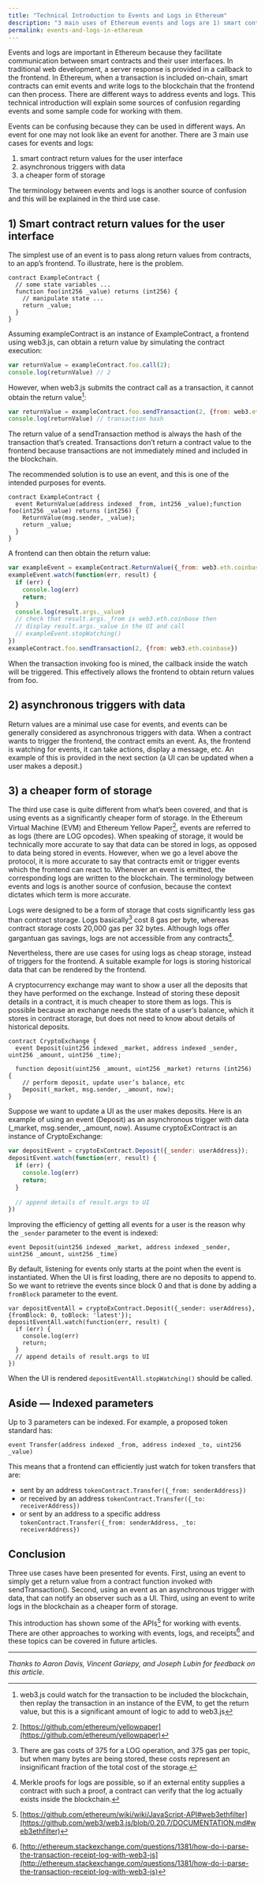 ```yaml
---
title: "Technical Introduction to Events and Logs in Ethereum"
description: "3 main uses of Ethereum events and logs are 1) smart contract return values for user interfaces 2) asynchronous triggers with data 3) cheaper form of storage"
permalink: events-and-logs-in-ethereum
---
```


Events and logs are important in Ethereum because they facilitate communication between smart contracts and their user interfaces. In traditional web development, a server response is provided in a callback to the frontend. In Ethereum, when a transaction is included on-chain, smart contracts can emit events and write logs to the blockchain that the frontend can then process. There are different ways to address events and logs. This technical introduction will explain some sources of confusion regarding events and some sample code for working with them.

Events can be confusing because they can be used in different ways. An event for one may not look like an event for another. There are 3 main use cases for events and logs:

1.  smart contract return values for the user interface
2.  asynchronous triggers with data
3.  a cheaper form of storage

The terminology between events and logs is another source of confusion and this will be explained in the third use case.

## 1) Smart contract return values for the user interface

The simplest use of an event is to pass along return values from contracts, to an app’s frontend. To illustrate, here is the problem.

```solidity
contract ExampleContract {  
  // some state variables ...  
  function foo(int256 _value) returns (int256) {  
    // manipulate state ...  
    return _value;  
  }  
}
```

Assuming exampleContract is an instance of ExampleContract, a frontend using web3.js, can obtain a return value by simulating the contract execution:

```js
var returnValue = exampleContract.foo.call(2);  
console.log(returnValue) // 2
```

However, when web3.js submits the contract call as a transaction, it cannot obtain the return value[^1]:

```js
var returnValue = exampleContract.foo.sendTransaction(2, {from: web3.eth.coinbase});  
console.log(returnValue) // transaction hash
```

The return value of a sendTransaction method is always the hash of the transaction that’s created. Transactions don’t return a contract value to the frontend because transactions are not immediately mined and included in the blockchain.

The recommended solution is to use an event, and this is one of the intended purposes for events.
```solidity
contract ExampleContract {  
  event ReturnValue(address indexed _from, int256 _value);function foo(int256 _value) returns (int256) {  
    ReturnValue(msg.sender, _value);  
    return _value;  
  }  
}  
```
A frontend can then obtain the return value:
```js
var exampleEvent = exampleContract.ReturnValue({_from: web3.eth.coinbase});  
exampleEvent.watch(function(err, result) {  
  if (err) {  
    console.log(err)  
    return;  
  }  
  console.log(result.args._value)  
  // check that result.args._from is web3.eth.coinbase then  
  // display result.args._value in the UI and call      
  // exampleEvent.stopWatching()  
})  
exampleContract.foo.sendTransaction(2, {from: web3.eth.coinbase})
```
When the transaction invoking foo is mined, the callback inside the watch will be triggered.  This effectively allows the frontend to obtain return values from foo.

## 2) asynchronous triggers with data

Return values are a minimal use case for events, and events can be generally considered as asynchronous triggers with data. When a contract wants to trigger the frontend, the contract emits an event. As, the frontend is watching for events, it can take actions, display a message, etc. An example of this is provided in the next section (a UI can be updated when a user makes a deposit.)

## 3) a cheaper form of storage

The third use case is quite different from what’s been covered, and that is using events as a significantly cheaper form of storage. In the Ethereum Virtual Machine (EVM) and Ethereum Yellow Paper[^2], events are referred to as logs (there are LOG opcodes). When speaking of storage, it would be technically more accurate to say that data can be stored in logs, as opposed to data being stored in events. However, when we go a level above the protocol, it is more accurate to say that contracts emit or trigger events which the frontend can react to. Whenever an event is emitted, the corresponding logs are written to the blockchain. The terminology between events and logs is another source of confusion, because the context dictates which term is more accurate.

Logs were designed to be a form of storage that costs significantly less gas than contract storage. Logs basically[^3] cost 8 gas per byte, whereas contract storage costs 20,000 gas per 32 bytes. Although logs offer gargantuan gas savings, logs are not accessible from any contracts[^4].

Nevertheless, there are use cases for using logs as cheap storage, instead of triggers for the frontend.  A suitable example for logs is storing historical data that can be rendered by the frontend.

A cryptocurrency exchange may want to show a user all the deposits that they have performed on the exchange. Instead of storing these deposit details in a contract, it is much cheaper to store them as logs. This is possible because an exchange needs the state of a user’s balance, which it stores in contract storage, but does not need to know about details of historical deposits.

```solidity
contract CryptoExchange {  
  event Deposit(uint256 indexed _market, address indexed _sender, uint256 _amount, uint256 _time);

  function deposit(uint256 _amount, uint256 _market) returns (int256) {  
    // perform deposit, update user’s balance, etc  
    Deposit(_market, msg.sender, _amount, now);  
}
```
  
Suppose we want to update a UI as the user makes deposits. Here is an example of using an event (Deposit) as an asynchronous trigger with data (_market, msg.sender, _amount, now). Assume cryptoExContract is an instance of CryptoExchange:

```js
var depositEvent = cryptoExContract.Deposit({_sender: userAddress});  
depositEvent.watch(function(err, result) {  
  if (err) {  
    console.log(err)  
    return;  
  }  
  
  // append details of result.args to UI  
})
```

Improving the efficiency of getting all events for a user is the reason why the `_sender` parameter to the event is indexed:

```solidity
event Deposit(uint256 indexed _market, address indexed _sender, uint256 _amount, uint256 _time)
```

By default, listening for events only starts at the point when the event is instantiated.  When the UI is first loading, there are no deposits to append to.  So we want to retrieve the events since block 0 and that is done by adding a `fromBlock` parameter to the event.

```solidity
var depositEventAll = cryptoExContract.Deposit({_sender: userAddress}, {fromBlock: 0, toBlock: 'latest'});  
depositEventAll.watch(function(err, result) {  
  if (err) {  
    console.log(err)  
    return;  
  }  
  // append details of result.args to UI  
})
```

When the UI is rendered `depositEventAll.stopWatching()` should be called.

## Aside — Indexed parameters

Up to 3 parameters can be indexed. For example, a proposed token standard has:

`event Transfer(address indexed _from, address indexed _to, uint256 _value)`

This means that a frontend can efficiently just watch for token transfers that are:

-   sent by an address `tokenContract.Transfer({_from: senderAddress})`
-   or received by an address `tokenContract.Transfer({_to: receiverAddress})`
-   or sent by an address to a specific address  
    `tokenContract.Transfer({_from: senderAddress, _to: receiverAddress})`

## Conclusion

Three use cases have been presented for events. First, using an event to simply get a return value from a contract function invoked with sendTransaction(). Second, using an event as an asynchronous trigger with data, that can notify an observer such as a UI. Third, using an event to write logs in the blockchain as a cheaper form of storage. 

This introduction has shown some of the APIs[^5] for working with events. There are other approaches to working with events, logs, and receipts[^6] and these topics can be covered in future articles.
* * *
_Thanks to Aaron Davis, Vincent Gariepy, and Joseph Lubin for feedback on this article._

[^1]: web3.js could watch for the transaction to be included the blockchain, then replay the transaction in an instance of the EVM, to get the return value, but this is a significant amount of logic to add to web3.js
[^2]: [https://github.com/ethereum/yellowpaper](https://github.com/ethereum/yellowpaper)
[^3]: There are gas costs of 375 for a LOG operation, and 375 gas per topic, but when many bytes are being stored, these costs represent an insignificant fraction of the total cost of the storage.
[^4]: Merkle proofs for logs are possible, so if an external entity supplies a contract with such a proof, a contract can verify that the log actually exists inside the blockchain.
[^5]: [https://github.com/ethereum/wiki/wiki/JavaScript-API#web3ethfilter](https://github.com/web3/web3.js/blob/0.20.7/DOCUMENTATION.md#web3ethfilter)
[^6]: [http://ethereum.stackexchange.com/questions/1381/how-do-i-parse-the-transaction-receipt-log-with-web3-js](http://ethereum.stackexchange.com/questions/1381/how-do-i-parse-the-transaction-receipt-log-with-web3-js)

